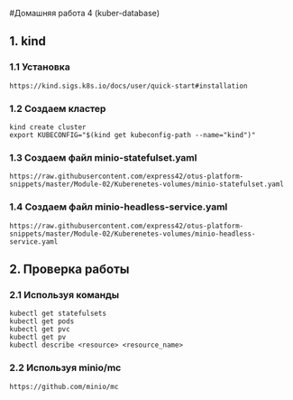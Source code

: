 #Домашняя работа 4 (kuber-database)
## 1. kind
### 1.1 Установка 
```
https://kind.sigs.k8s.io/docs/user/quick-start#installation
```

### 1.2 Создаем кластер
```
kind create cluster
export KUBECONFIG="$(kind get kubeconfig-path --name="kind")"
```
### 1.3 Создаем файл minio-statefulset.yaml
```
https://raw.githubusercontent.com/express42/otus-platform-snippets/master/Module-02/Kuberenetes-volumes/minio-statefulset.yaml
```

### 1.4 Создаем файл minio-headless-service.yaml
```
https://raw.githubusercontent.com/express42/otus-platform-snippets/master/Module-02/Kuberenetes-volumes/minio-headless-service.yaml
```

## 2. Проверка работы
### 2.1 Используя команды
```
kubectl get statefulsets
kubectl get pods
kubectl get pvc
kubectl get pv
kubectl describe <resource> <resource_name>
```
### 2.2 Используя minio/mc
```
https://github.com/minio/mc
```